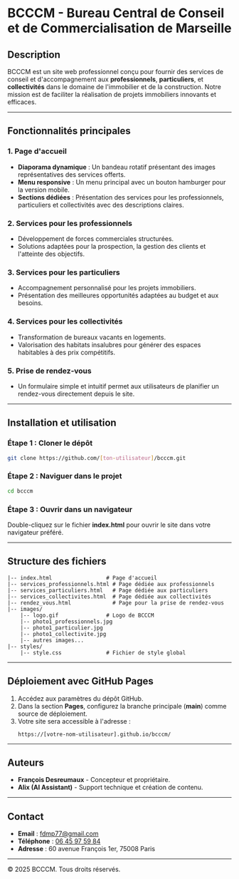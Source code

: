 # BCCCM - Bureau Central de Conseil et de Commercialisation de Marseille

## Description
BCCCM est un site web professionnel conçu pour fournir des services de conseil et d'accompagnement aux **professionnels**, **particuliers**, et **collectivités** dans le domaine de l'immobilier et de la construction. Notre mission est de faciliter la réalisation de projets immobiliers innovants et efficaces.

---

## Fonctionnalités principales

### 1. Page d'accueil
- **Diaporama dynamique** : Un bandeau rotatif présentant des images représentatives des services offerts.
- **Menu responsive** : Un menu principal avec un bouton hamburger pour la version mobile.
- **Sections dédiées** : Présentation des services pour les professionnels, particuliers et collectivités avec des descriptions claires.

### 2. Services pour les professionnels
- Développement de forces commerciales structurées.
- Solutions adaptées pour la prospection, la gestion des clients et l'atteinte des objectifs.

### 3. Services pour les particuliers
- Accompagnement personnalisé pour les projets immobiliers.
- Présentation des meilleures opportunités adaptées au budget et aux besoins.

### 4. Services pour les collectivités
- Transformation de bureaux vacants en logements.
- Valorisation des habitats insalubres pour générer des espaces habitables à des prix compétitifs.

### 5. Prise de rendez-vous
- Un formulaire simple et intuitif permet aux utilisateurs de planifier un rendez-vous directement depuis le site.

---

## Installation et utilisation
### Étape 1 : Cloner le dépôt
```bash
git clone https://github.com/[ton-utilisateur]/bcccm.git
```

### Étape 2 : Naviguer dans le projet
```bash
cd bcccm
```

### Étape 3 : Ouvrir dans un navigateur
Double-cliquez sur le fichier **index.html** pour ouvrir le site dans votre navigateur préféré.

---

## Structure des fichiers
```
|-- index.html                 # Page d'accueil
|-- services_professionnels.html # Page dédiée aux professionnels
|-- services_particuliers.html   # Page dédiée aux particuliers
|-- services_collectivites.html  # Page dédiée aux collectivités
|-- rendez_vous.html             # Page pour la prise de rendez-vous
|-- images/
    |-- logo.gif               # Logo de BCCCM
    |-- photo1_professionnels.jpg
    |-- photo1_particulier.jpg
    |-- photo1_collectivite.jpg
    |-- autres images...
|-- styles/
    |-- style.css              # Fichier de style global
```

---

## Déploiement avec GitHub Pages
1. Accédez aux paramètres du dépôt GitHub.
2. Dans la section **Pages**, configurez la branche principale (**main**) comme source de déploiement.
3. Votre site sera accessible à l'adresse :
   ```
   https://[votre-nom-utilisateur].github.io/bcccm/
   ```

---

## Auteurs
- **François Desreumaux** - Concepteur et propriétaire.
- **Alix (AI Assistant)** - Support technique et création de contenu.

---

## Contact
- **Email** : [fdmp77@gmail.com](mailto:fdmp77@gmail.com)
- **Téléphone** : [06 45 97 59 84](tel:0645975984)
- **Adresse** : 60 avenue François 1er, 75008 Paris

---

© 2025 BCCCM. Tous droits réservés.
